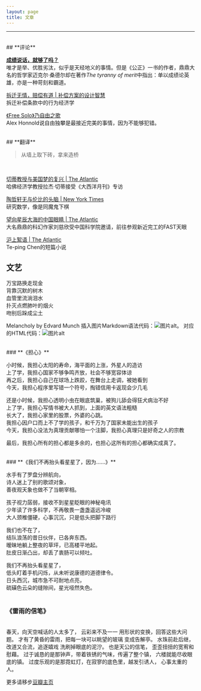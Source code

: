 ```yaml
---
layout: page
title: 文章
---
```

___

<br>
## **评论**
<br>

[**成绩说话，就够了吗？**](https://book.douban.com/review/13580965/)  
唯才是举、优胜劣汰，似乎是天经地义的事情。但是《公正》一书的作者，鼎鼎大名的哲学家迈克尔·桑德尔却在著作*The tyranny of merit*中指出：单以成绩论英雄，亦是一种苛刻和霸道。

[拆迁无情，赔偿有道 | 补偿方案的设计智慧](https://zhuanlan.zhihu.com/p/346351556)  
拆迁补偿条款中的行为经济学

[《Free Solo》乃自由之歌](https://movie.douban.com/review/10251139/)  
Alex Honnold说自由独攀是最接近完美的事情，因为不能够犯错。

<br>
## **翻译**
<br>

> 从墙上取下砖，拿来造桥
<br>

[切蒂教授与美国梦的复兴 | The Atlantic](https://zhuanlan.zhihu.com/p/156046113)  
哈佛经济学教授拉杰·切蒂接受《大西洋月刊》专访

[陶哲轩无与伦比的头脑 | New York Times](https://zhuanlan.zhihu.com/p/60879082)  
研究数学，像是同魔鬼下棋

[望向星辰大海的中国眼睛 | The Atlantic](https://zhuanlan.zhihu.com/p/38805430)  
大名鼎鼎的科幻作家刘慈欣受中国科学院邀请，前往参观新近完工的FAST天眼

[沪上絮语 | The Atlantic](https://zhuanlan.zhihu.com/p/498817952)  
Te-ping Chen的短篇小说 

## **文艺**
<p class="message">
  万宝路换走现金 <br>  
  背靠沉默的树木 <br>  
  血管里流淌泪水  <br> 
  扑灭点燃肺叶的烟火  <br>
  吻别后跺成尘土 <br> 
</p>

Melancholy by Edvard Munch
插入图片Markdown语法代码：![图片alt](图片链接 "图片title")。
对应的HTML代码：<img src="图片链接" alt="图片alt" title="图片title">

<br>
### **《担心》**
<br>

小时候，我担心太阳的寿命，海平面的上涨，外星人的造访  
上了学，我担心国家不够争鸣齐放，社会不够宽容体谅  
再之后，我担心自己在球场上跌跤，在舞台上走调，被她看到  
今天，我担心程序里写错一个符号，掏错信用卡返现会少几毛  

还是小时候，我担心透明小虫在眼底筑巢，被狗儿舔会得狂犬病治不好  
上了学，我担心写情书被大人抓到，上面的英文语法粗糙  
长大了，我担心家里的股票，外婆的心跳。  
我担心因户口而上不了学的孩子，和千万为了国家未能出生的孩子  
今天，我担心没法为真理贡献哪怕一个注脚，我担心真理只是好奇之人的宗教  

最后，我担心所有的担心都是多余的，也担心这所有的担心都确实成真了。 
 
<br>
### **《我们不再抬头看星星了，因为……》**
<br>

水手有了罗盘分辨航向，  
诗人迷上了别的歌颂对象，  
善夜观天象也做不了当朝宰相。  

孩子视力孱弱，接收不到星星眨眼的神秘电讯  
少年读了许多科学，不再敬畏一盏盏遥远冷峻  
大人颈椎僵硬，心事沉沉，只是低头把脚下路行  

我们也不在了，  
结队浪荡的昔日伙伴，已各奔东西。  
暧昧地躺上整夜的草坪，已高楼平地起。  
肚皮日渐凸出，却丢了衷肠可以倾吐。  

我们不再抬头看星星了，  
低头盯着手机闪烁，从未听说康德的道德律令。  
日头西沉，城市急不可耐地点亮，  
硫磺色云朵的缝隙间，星光哑然失色。  
<br>
### **《雷雨的信笔》**  
<br>
春天，向天空喊话的人太多了，   
云彩来不及一一 用形状的变换，回答这些大问题。   
才有了黄昏的雷雨，把每一块可以眺望的玻璃 变成告解亭。   
水珠前赴后继，改道又合流，追逐嬉戏 洗刷掉眼底的泥泞。  
也是天公的信笔， 歪歪扭扭的宽宥和慰藉。  
过于诚恳的是那钟声，带着铁锈的气味，传遍了整个镇，   
六楼就能尽收眼底的镇。   
过度乐观的是那霓虹灯，在寂寥的底色里，越发引诱人，   
心事太重的人。  

更多请移步[豆瓣主页](https://www.douban.com/people/Azure_cj/notes?_i=0351161x-y4kfn)
 

